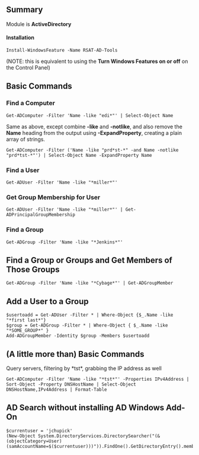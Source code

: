 ## Summary
Module is **ActiveDirectory**

#### Installation

    Install-WindowsFeature -Name RSAT-AD-Tools
(NOTE: this is equivalent to using the **Turn Windows Features on or off** on the Control Panel) 

## Basic Commands

### Find a Computer
    Get-ADComputer -Filter 'Name -like "edi*"' | Select-Object Name

Same as above, except combine **-like** and **-notlike**, and also remove the **Name** heading from the output using **-ExpandProperty**, creating a plain array of strings.

    Get-ADComputer -Filter ('Name -like "prd*st-*" -and Name -notlike "prd*tst-*"') | Select-Object Name -ExpandProperty Name

### Find a User
    Get-ADUser -Filter 'Name -like "*miller*"'

### Get Group Membership for User
    Get-ADUser -Filter 'Name -like "*miller*"' | Get-ADPrincipalGroupMembership

### Find a Group

    Get-ADGroup -Filter 'Name -like "*Jenkins*"'

## Find a Group or Groups and Get Members of Those Groups

    Get-ADGroup -Filter 'Name -like "*Cybage*"' | Get-ADGroupMember

## Add a User to a Group

    $usertoadd = Get-ADUser -Filter * | Where-Object {$_.Name -like "*first last*"}
    $group = Get-ADGroup -Filter * | Where-Object { $_.Name -like "*SOME_GROUP*" }
    Add-ADGroupMember -Identity $group -Members $usertoadd

## (A little more than) Basic Commands

Query servers, filtering by \*tst\*, grabbing the IP address as well

    Get-ADComputer -Filter 'Name -like "*tst*"' -Properties IPv4Address | Sort-Object -Property DNSHostName | Select-Object DNSHostName,IPv4Address | Format-Table

## AD Search without installing AD Windows Add-On
    $currentuser = 'jchupick'
    (New-Object System.DirectoryServices.DirectorySearcher("(&(objectCategory=User)(samAccountName=$($currentuser)))")).FindOne().GetDirectoryEntry().memberOf
